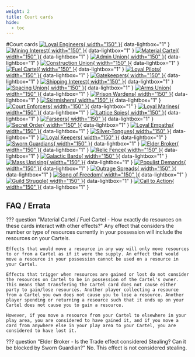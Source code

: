 ```yaml
---
weight: 2
title: Court cards
hide:
  - toc
---
```

#Court cards
[![Loyal Engineers](2/piece_0_0.jpg){ width="150" }](2/piece_0_0.jpg){ data-lightbox="1" } 
[![Mining Interest](2/piece_0_1.jpg){ width="150" }](2/piece_0_1.jpg){ data-lightbox="1" } 
[![Material Cartel](2/piece_0_2.jpg){ width="150" }](2/piece_0_2.jpg){ data-lightbox="1" } 
[![Admin Union](2/piece_0_3.jpg){ width="150" }](2/piece_0_3.jpg){ data-lightbox="1" } 
[![Construction Union](2/piece_0_4.jpg){ width="150" }](2/piece_0_4.jpg){ data-lightbox="1" } 
[![Fuel Cartel](2/piece_0_5.jpg){ width="150" }](2/piece_0_5.jpg){ data-lightbox="1" } 
[![Loyal Pilots](2/piece_0_6.jpg){ width="150" }](2/piece_0_6.jpg){ data-lightbox="1" } 
[![Gatekeepers](2/piece_1_0.jpg){ width="150" }](2/piece_1_0.jpg){ data-lightbox="1" } 
[![Shipping Interest](2/piece_1_1.jpg){ width="150" }](2/piece_1_1.jpg){ data-lightbox="1" } 
[![Spacing Union](2/piece_1_2.jpg){ width="150" }](2/piece_1_2.jpg){ data-lightbox="1" }
[![Arms Union](2/piece_1_3.jpg){ width="150" }](2/piece_1_3.jpg){ data-lightbox="1" } 
[![Prison Wardens](2/piece_1_4.jpg){ width="150" }](2/piece_1_4.jpg){ data-lightbox="1" } 
[![Skirmishers](2/piece_1_5.jpg){ width="150" }](2/piece_1_5.jpg){ data-lightbox="1" } 
[![Court Enforcers](2/piece_1_6.jpg){ width="150" }](2/piece_1_6.jpg){ data-lightbox="1" } 
[![Loyal Marines](2/piece_2_0.jpg){ width="150" }](2/piece_2_0.jpg){ data-lightbox="1" } 
[![Lattice Spies](2/piece_2_1.jpg){ width="150" }](2/piece_2_1.jpg){ data-lightbox="1" } 
[![Farseers](2/piece_2_2.jpg){ width="150" }](2/piece_2_2.jpg){ data-lightbox="1" } 
[![Secret Order](2/piece_2_3.jpg){ width="150" }](2/piece_2_3.jpg){ data-lightbox="1" } 
[![Loyal Empaths](2/piece_2_4.jpg){ width="150" }](2/piece_2_4.jpg){ data-lightbox="1" } 
[![Silver-Tongues](2/piece_2_5.jpg){ width="150" }](2/piece_2_5.jpg){ data-lightbox="1" } 
[![Loyal Keepers](2/piece_2_6.jpg){ width="150" }](2/piece_2_6.jpg){ data-lightbox="1" } 
[![Sworn Guardians](2/piece_3_0.jpg){ width="150" }](2/piece_3_0.jpg){ data-lightbox="1" } 
[![Elder Broker](2/piece_3_1.jpg){ width="150" }](2/piece_3_1.jpg){ data-lightbox="1" } 
[![Relic Fence](2/piece_3_2.jpg){ width="150" }](2/piece_3_2.jpg){ data-lightbox="1" } 
[![Galactic Bards](2/piece_3_3.jpg){ width="150" }](2/piece_3_3.jpg){ data-lightbox="1" } 
[![Mass Uprising](2/piece_3_4.jpg){ width="150" }](2/piece_3_4.jpg){ data-lightbox="1" } 
[![Populist Demands](2/piece_3_5.jpg){ width="150" }](2/piece_3_5.jpg){ data-lightbox="1" } 
[![Outrage Spreads](2/piece_3_6.jpg){ width="150" }](2/piece_3_6.jpg){ data-lightbox="1" } 
[![Song of Freedom](2/piece_4_0.jpg){ width="150" }](2/piece_4_0.jpg){ data-lightbox="1" } 
[![Guild Struggle](2/piece_4_1.jpg){ width="150" }](2/piece_4_1.jpg){ data-lightbox="1" } 
[![Call to Action](2/piece_4_2.jpg){ width="150" }](2/piece_4_2.jpg){ data-lightbox="1" } 

## FAQ / Errata

??? question "Material Cartel / Fuel Cartel - How exactly do resources on these cards interact with other effects?"
    Any effect that considers the number or type of resources currently in your possession will include the resources on your Cartels.

    Effects that would move a resource in any way will only move resources to or from a Cartel as if it were the supply. An effect that would move a resource in your possession cannot be used on a resource in your Cartel.

    Effects that trigger when resources are gained or lost do not consider the resources on Cartel to be in possession of the Cartel's owner. This means that transfering the Cartel card does not cause either party to gain/lose resources. Another player collecting a resource from a Cartel you own does not cause you to lose a resource. Another player spending or returning a resource such that it ends up on your Cartel does not cause you to gain a resource.

    However, if you move a resource from your Cartel to elsewhere in your play area, you are considered to have gained it, and if you move a card from anywhere else in your play area to your Cartel, you are considered to have lost it.

??? question "Elder Broker - Is the Trade effect considered Stealing? Can it be blocked by Sworn Guardian?"
    No. This effect is not considered stealing.